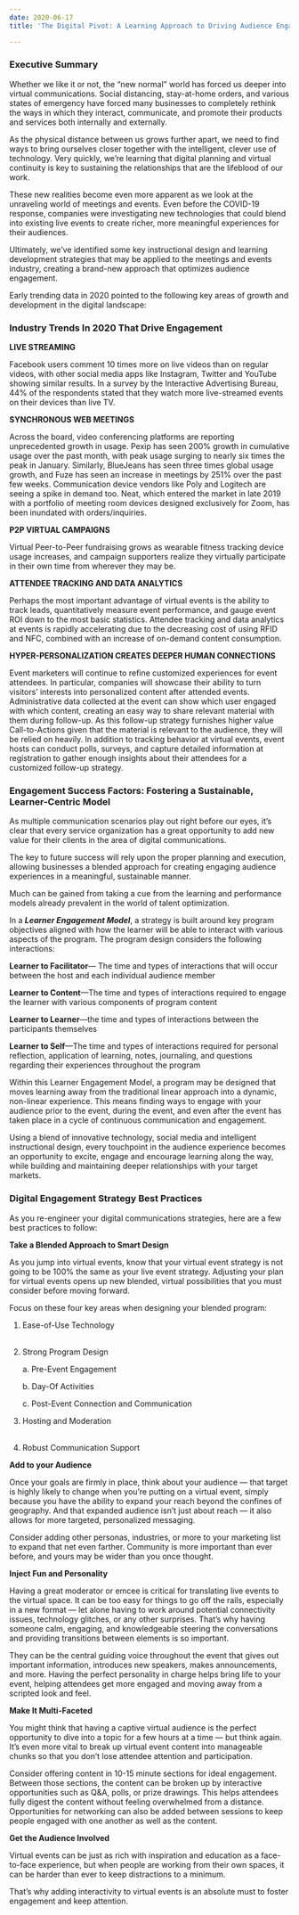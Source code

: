```yaml
---
date: 2020-06-17
title: 'The Digital Pivot: A Learning Approach to Driving Audience Engagement'

---
```

### Executive Summary

Whether we like it or not, the “new normal” world has forced us deeper into virtual communications. Social distancing, stay-at-home orders, and various states of emergency have forced many businesses to completely rethink the ways in which they interact, communicate, and promote their products and services both internally and externally.

As the physical distance between us grows further apart, we need to find ways to bring ourselves closer together with the intelligent, clever use of technology. Very quickly, we’re learning that digital planning and virtual continuity is key to sustaining the relationships that are the lifeblood of our work.

These new realities become even more apparent as we look at the unraveling world of meetings and events. Even before the COVID-19 response, companies were investigating new technologies that could blend into existing live events to create richer, more meaningful experiences for their audiences.

Ultimately, we’ve identified some key instructional design and learning development strategies that may be applied to the meetings and events industry, creating a brand-new approach that optimizes audience engagement.

Early trending data in 2020 pointed to the following key areas of growth and development in the digital landscape:

### Industry Trends In 2020 That Drive Engagement

**LIVE STREAMING**

Facebook users comment 10 times more on live videos than on regular videos, with other social media apps like Instagram, Twitter and YouTube showing similar results. In a survey by the Interactive Advertising Bureau, 44% of the respondents stated that they watch more live-streamed events on their devices than live TV.

**SYNCHRONOUS WEB MEETINGS**

Across the board, video conferencing platforms are reporting unprecedented growth in usage. Pexip has seen 200% growth in cumulative usage over the past month, with peak usage surging to nearly six times the peak in January. Similarly, BlueJeans has seen three times global usage growth, and Fuze has seen an increase in meetings by 251% over the past few weeks. Communication device vendors like Poly and Logitech are seeing a spike in demand too. Neat, which entered the market in late 2019 with a portfolio of meeting room devices designed exclusively for Zoom, has been inundated with orders/inquiries.

**P2P VIRTUAL CAMPAIGNS**

Virtual Peer-to-Peer fundraising grows as wearable fitness tracking device usage increases, and campaign supporters realize they virtually participate in their own time from wherever they may be.

**ATTENDEE TRACKING AND DATA ANALYTICS**

Perhaps the most important advantage of virtual events is the ability to track leads, quantitatively measure event performance, and gauge event ROI down to the most basic statistics. Attendee tracking and data analytics at events is rapidly accelerating due to the decreasing cost of using RFID and NFC, combined with an increase of on-demand content consumption.

**HYPER-PERSONALIZATION CREATES DEEPER HUMAN CONNECTIONS**

Event marketers will continue to refine customized experiences for event attendees. In particular, companies will showcase their ability to turn visitors’ interests into personalized content after attended events. Administrative data collected at the event can show which user engaged with which content, creating an easy way to share relevant material with them during follow-up. As this follow-up strategy furnishes higher value Call-to-Actions given that the material is relevant to the audience, they will be relied on heavily. In addition to tracking behavior at virtual events, event hosts can conduct polls, surveys, and capture detailed information at registration to gather enough insights about their attendees for a customized follow-up strategy.

### Engagement Success Factors: Fostering a Sustainable, Learner-Centric Model

As multiple communication scenarios play out right before our eyes, it’s clear that every service organization has a great opportunity to add new value for their clients in the area of digital communications.

The key to future success will rely upon the proper planning and execution, allowing businesses a blended approach for creating engaging audience experiences in a meaningful, sustainable manner.

Much can be gained from taking a cue from the learning and performance models already prevalent in the world of talent optimization.

In a **_Learner Engagement Model_**, a strategy is built around key program objectives aligned with how the learner will be able to interact with various aspects of the program. The program design considers the following interactions:

**Learner to Facilitator**— The time and types of interactions that will occur between the host and each individual audience member

**Learner to Content**—The time and types of interactions required to engage the learner with various components of program content

**Learner to Learner**—the time and types of interactions between the participants themselves

**Learner to Self**—The time and types of interactions required for personal reflection, application of learning, notes, journaling, and questions regarding their experiences throughout the program

Within this Learner Engagement Model, a program may be designed that moves learning away from the traditional linear approach into a dynamic, non-linear experience. This means finding ways to engage with your audience prior to the event, during the event, and even after the event has taken place in a cycle of continuous communication and engagement.

Using a blend of innovative technology, social media and intelligent instructional design, every touchpoint in the audience experience becomes an opportunity to excite, engage and encourage learning along the way, while building and maintaining deeper relationships with your target markets.

### Digital Engagement Strategy Best Practices

As you re-engineer your digital communications strategies, here are a few best practices to follow:

**Take a Blended Approach to Smart Design**

As you jump into virtual events, know that your virtual event strategy is not going to be 100% the same as your live event strategy. Adjusting your plan for virtual events opens up new blended, virtual possibilities that you must consider before moving forward.

Focus on these four key areas when designing your blended program:

1. Ease-of-Use Technology
   <br /><br />
2. Strong Program Design

   a. Pre-Event Engagement

   b. Day-Of Activities

   c. Post-Event Connection and Communication
3. Hosting and Moderation
   <br /><br />
4. Robust Communication Support

**Add to your Audience**

Once your goals are firmly in place, think about your audience — that target is highly likely to change when you’re putting on a virtual event, simply because you have the ability to expand your reach beyond the confines of geography. And that expanded audience isn’t just about reach — it also allows for more targeted, personalized messaging.

Consider adding other personas, industries, or more to your marketing list to expand that net even farther. Community is more important than ever before, and yours may be wider than you once thought.

**Inject Fun and Personality**

Having a great moderator or emcee is critical for translating live events to the virtual space. It can be too easy for things to go off the rails, especially in a new format — let alone having to work around potential connectivity issues, technology glitches, or any other surprises. That’s why having someone calm, engaging, and knowledgeable steering the conversations and providing transitions between elements is so important.

They can be the central guiding voice throughout the event that gives out important information, introduces new speakers, makes announcements, and more. Having the perfect personality in charge helps bring life to your event, helping attendees get more engaged and moving away from a scripted look and feel.

**Make It Multi-Faceted**

You might think that having a captive virtual audience is the perfect opportunity to dive into a topic for a few hours at a time — but think again. It’s even more vital to break up virtual event content into manageable chunks so that you don’t lose attendee attention and participation.

Consider offering content in 10-15 minute sections for ideal engagement. Between those sections, the content can be broken up by interactive opportunities such as Q&A, polls, or prize drawings. This helps attendees fully digest the content without feeling overwhelmed from a distance. Opportunities for networking can also be added between sessions to keep people engaged with one another as well as the content.

**Get the Audience Involved**

Virtual events can be just as rich with inspiration and education as a face-to-face experience, but when people are working from their own spaces, it can be harder than ever to keep distractions to a minimum.

That’s why adding interactivity to virtual events is an absolute must to foster engagement and keep attention.